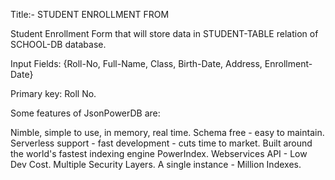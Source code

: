 Title:- STUDENT ENROLLMENT FROM

Student Enrollment Form that will store data in STUDENT-TABLE relation of SCHOOL-DB database.

Input Fields: {Roll-No, Full-Name, Class, Birth-Date, Address, Enrollment-Date}

Primary key: Roll No.

Some features of JsonPowerDB are:

Nimble, simple to use, in memory, real time.
Schema free - easy to maintain.
Serverless support - fast development - cuts time to market.
Built around the world's fastest indexing engine PowerIndex.
Webservices API - Low Dev Cost.
Multiple Security Layers.
A single instance - Million Indexes.


